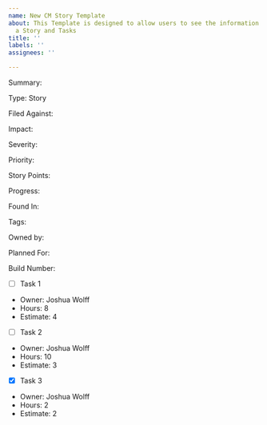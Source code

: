 ```yaml
---
name: New CM Story Template
about: This Template is designed to allow users to see the information needed for
  a Story and Tasks
title: ''
labels: ''
assignees: ''

---
```


Summary: 

Type: Story

Filed Against:

Impact:

Severity:

Priority:

Story Points: 

Progress:

Found In:

Tags:

Owned by: 

Planned For:

Build Number: 

- [ ] Task 1

- Owner: Joshua Wolff
- Hours: 8
- Estimate: 4 

- [ ] Task 2

- Owner: Joshua Wolff
- Hours: 10
- Estimate: 3 

- [x] Task 3

- Owner: Joshua Wolff
- Hours: 2
- Estimate: 2

